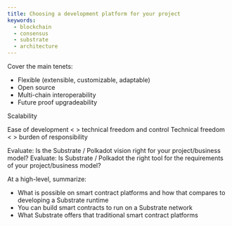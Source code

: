 ```yaml
---
title: Choosing a development platform for your project
keywords:
  - blockchain
  - consensus
  - substrate
  - architecture
---
```


Cover the main tenets:

- Flexible (extensible, customizable, adaptable)
- Open source
- Multi-chain interoperability
- Future proof upgradeability

Scalability

Ease of development < > technical freedom and control
Technical freedom < > burden of responsibility

Evaluate: Is the Substrate / Polkadot vision right for your project/business model?
Evaluate: Is Substrate / Polkadot the right tool for the requirements of your project/business model?

At a high-level, summarize:

- What is possible on smart contract platforms and how that compares to developing a Substrate runtime
- You can build smart contracts to run on a Substrate network
- What Substrate offers that traditional smart contract platforms
